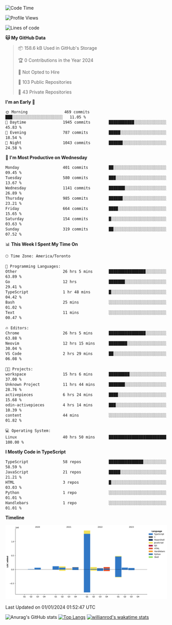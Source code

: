 <!--START_SECTION:waka-->
![Code Time](http://img.shields.io/badge/Code%20Time-1%2C005%20hrs%2010%20mins-blue)

![Profile Views](http://img.shields.io/badge/Profile%20Views-1-blue)

![Lines of code](https://img.shields.io/badge/From%20Hello%20World%20I%27ve%20Written-2.6%20million%20lines%20of%20code-blue)

**🐱 My GitHub Data** 

> 📦 158.6 kB Used in GitHub's Storage 
 > 
> 🏆 0 Contributions in the Year 2024
 > 
> 🚫 Not Opted to Hire
 > 
> 📜 103 Public Repositories 
 > 
> 🔑 43 Private Repositories 
 > 
**I'm an Early 🐤** 

```text
🌞 Morning                469 commits         ███░░░░░░░░░░░░░░░░░░░░░░   11.05 % 
🌆 Daytime                1945 commits        ███████████░░░░░░░░░░░░░░   45.83 % 
🌃 Evening                787 commits         █████░░░░░░░░░░░░░░░░░░░░   18.54 % 
🌙 Night                  1043 commits        ██████░░░░░░░░░░░░░░░░░░░   24.58 % 
```
📅 **I'm Most Productive on Wednesday** 

```text
Monday                   401 commits         ██░░░░░░░░░░░░░░░░░░░░░░░   09.45 % 
Tuesday                  580 commits         ███░░░░░░░░░░░░░░░░░░░░░░   13.67 % 
Wednesday                1141 commits        ███████░░░░░░░░░░░░░░░░░░   26.89 % 
Thursday                 985 commits         ██████░░░░░░░░░░░░░░░░░░░   23.21 % 
Friday                   664 commits         ████░░░░░░░░░░░░░░░░░░░░░   15.65 % 
Saturday                 154 commits         █░░░░░░░░░░░░░░░░░░░░░░░░   03.63 % 
Sunday                   319 commits         ██░░░░░░░░░░░░░░░░░░░░░░░   07.52 % 
```


📊 **This Week I Spent My Time On** 

```text
🕑︎ Time Zone: America/Toronto

💬 Programming Languages: 
Other                    26 hrs 5 mins       ████████████████░░░░░░░░░   63.89 % 
Go                       12 hrs              ███████░░░░░░░░░░░░░░░░░░   29.41 % 
TypeScript               1 hr 48 mins        █░░░░░░░░░░░░░░░░░░░░░░░░   04.42 % 
Bash                     25 mins             ░░░░░░░░░░░░░░░░░░░░░░░░░   01.02 % 
Text                     11 mins             ░░░░░░░░░░░░░░░░░░░░░░░░░   00.47 % 

🔥 Editors: 
Chrome                   26 hrs 5 mins       ████████████████░░░░░░░░░   63.88 % 
Neovim                   12 hrs 15 mins      ████████░░░░░░░░░░░░░░░░░   30.04 % 
VS Code                  2 hrs 29 mins       ██░░░░░░░░░░░░░░░░░░░░░░░   06.08 % 

🐱‍💻 Projects: 
workspace                15 hrs 6 mins       █████████░░░░░░░░░░░░░░░░   37.00 % 
Unknown Project          11 hrs 44 mins      ███████░░░░░░░░░░░░░░░░░░   28.76 % 
activepieces             6 hrs 24 mins       ████░░░░░░░░░░░░░░░░░░░░░   15.68 % 
odin-activepieces        4 hrs 14 mins       ███░░░░░░░░░░░░░░░░░░░░░░   10.39 % 
content                  44 mins             ░░░░░░░░░░░░░░░░░░░░░░░░░   01.82 % 

💻 Operating System: 
Linux                    40 hrs 50 mins      █████████████████████████   100.00 % 
```

**I Mostly Code in TypeScript** 

```text
TypeScript               58 repos            ███████████████░░░░░░░░░░   58.59 % 
JavaScript               21 repos            █████░░░░░░░░░░░░░░░░░░░░   21.21 % 
HTML                     3 repos             █░░░░░░░░░░░░░░░░░░░░░░░░   03.03 % 
Python                   1 repo              ░░░░░░░░░░░░░░░░░░░░░░░░░   01.01 % 
Handlebars               1 repo              ░░░░░░░░░░░░░░░░░░░░░░░░░   01.01 % 
```



**Timeline**

![Lines of Code chart](https://raw.githubusercontent.com/wise-introvert/wise-introvert/master/assets/bar_graph.png)


 Last Updated on 01/01/2024 01:52:47 UTC
<!--END_SECTION:waka-->

![Anurag's GitHub stats](https://github-readme-stats.vercel.app/api?username=wise-introvert&count_private=true&show_icons=true)
[![Top Langs](https://github-readme-stats.vercel.app/api/top-langs/?username=wise-introvert&langs_count=10)](https://github.com/anuraghazra/github-readme-stats)
[![willianrod's wakatime stats](https://github-readme-stats.vercel.app/api/wakatime?username=wiseintrovert)](https://github.com/anuraghazra/github-readme-stats)
